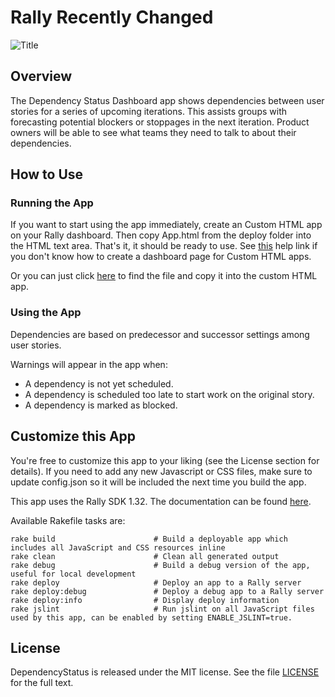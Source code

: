 Rally Recently Changed
======================

![Title](https://raw.github.com/RallyApps/DependencyStatus/master/screenshots/title-screenshot.png)

## Overview

The Dependency Status Dashboard app shows dependencies between user stories for a series of upcoming iterations. This assists groups with forecasting potential blockers or stoppages in the next iteration. Product owners will be able to see what teams they need to talk to about their dependencies.

## How to Use

### Running the App

If you want to start using the app immediately, create an Custom HTML app on your Rally dashboard. Then copy App.html from the deploy folder into the HTML text area. That's it, it should be ready to use. See [this](http://www.rallydev.com/help/use_apps#create) help link if you don't know how to create a dashboard page for Custom HTML apps.

Or you can just click [here](https://raw.github.com/RallyApps/DependencyStatus/master/deploy/App.html) to find the file and copy it into the custom HTML app.

### Using the App

Dependencies are based on predecessor and successor settings among user stories.

Warnings will appear in the app when:

* A dependency is not yet scheduled.
* A dependency is scheduled too late to start work on the original story.
* A dependency is marked as blocked.

## Customize this App

You're free to customize this app to your liking (see the License section for details). If you need to add any new Javascript or CSS files, make sure to update config.json so it will be included the next time you build the app.

This app uses the Rally SDK 1.32. The documentation can be found [here](http://developer.rallydev.com/help/app-sdk).

Available Rakefile tasks are:

    rake build                      # Build a deployable app which includes all JavaScript and CSS resources inline
    rake clean                      # Clean all generated output
    rake debug                      # Build a debug version of the app, useful for local development
    rake deploy                     # Deploy an app to a Rally server
    rake deploy:debug               # Deploy a debug app to a Rally server
    rake deploy:info                # Display deploy information
    rake jslint                     # Run jslint on all JavaScript files used by this app, can be enabled by setting ENABLE_JSLINT=true.

## License

DependencyStatus is released under the MIT license.  See the file [LICENSE](https://raw.github.com/RallyApps/DependencyStatus/master/LICENSE) for the full text.